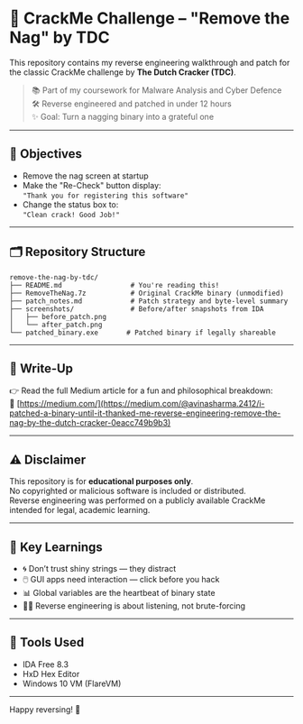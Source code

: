 # 🧠 CrackMe Challenge – "Remove the Nag" by TDC

This repository contains my reverse engineering walkthrough and patch for the classic CrackMe challenge by **The Dutch Cracker (TDC)**.

> 📚 Part of my coursework for Malware Analysis and Cyber Defence  
> 🛠️ Reverse engineered and patched in under 12 hours  
> ✨ Goal: Turn a nagging binary into a grateful one

---

## 🎯 Objectives

- Remove the nag screen at startup  
- Make the "Re-Check" button display:  
  `"Thank you for registering this software"`  
- Change the status box to:  
  `"Clean crack! Good Job!"`

---

## 🗂️ Repository Structure

```text
remove-the-nag-by-tdc/
├── README.md                 # You're reading this!
├── RemoveTheNag.7z           # Original CrackMe binary (unmodified)
├── patch_notes.md            # Patch strategy and byte-level summary
├── screenshots/              # Before/after snapshots from IDA
│   ├── before_patch.png
│   └── after_patch.png
└── patched_binary.exe       # Patched binary if legally shareable
```

---

## 📖 Write-Up

👉 Read the full Medium article for a fun and philosophical breakdown:  
🔗 [https://medium.com/](https://medium.com/@avinasharma.2412/i-patched-a-binary-until-it-thanked-me-reverse-engineering-remove-the-nag-by-the-dutch-cracker-0eacc749b9b3)


---

## ⚠️ Disclaimer

This repository is for **educational purposes only**.  
No copyrighted or malicious software is included or distributed.  
Reverse engineering was performed on a publicly available CrackMe intended for legal, academic learning.

---

## 🧠 Key Learnings

- 🌀 Don’t trust shiny strings — they distract
- 🖱️ GUI apps need interaction — click before you hack
- 📊 Global variables are the heartbeat of binary state
- 🧘‍♂️ Reverse engineering is about listening, not brute-forcing

---

## 🧰 Tools Used

- IDA Free 8.3
- HxD Hex Editor
- Windows 10 VM (FlareVM)

---

Happy reversing! 🎯
